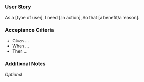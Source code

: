 ### User Story
As a [type of user],
I need [an action],
So that [a benefit/a reason].

### Acceptance Criteria
- Given ...
- When ...
- Then ...

### Additional Notes
_Optional_
